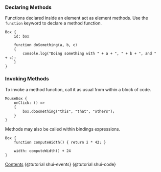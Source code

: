 ### Declaring Methods

Functions declared inside an element act as element methods. Use the `function`
keyword to declare a method function.

```
Box {
    id: box

    function doSomething(a, b, c)
    {
        console.log("Doing something with " + a + ", " + b + ", and " + c);
    }
}
```

### Invoking Methods

To invoke a method function, call it as usual from within a block of code.

```
MouseBox {
    onClick: () =>
    {
        box.doSomething("this", "that", "others");
    }
}
```

Methods may also be called within bindings expressions.

```
Box {
    function computeWidth() { return 2 * 42; }

    width: computeWidth() + 24
}
```

<div class="navstrip"><span class="go-home"><a href="index.html">Contents</a></span><span class="go-previous">
{@tutorial shui-events}
</span><span class="go-next">
{@tutorial shui-code}
</span></div>
